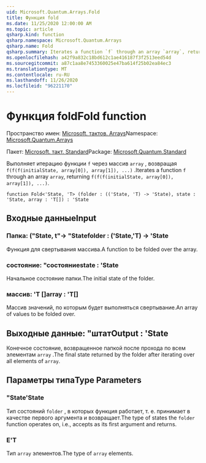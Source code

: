 ```yaml
---
uid: Microsoft.Quantum.Arrays.Fold
title: Функция fold
ms.date: 11/25/2020 12:00:00 AM
ms.topic: article
qsharp.kind: function
qsharp.namespace: Microsoft.Quantum.Arrays
qsharp.name: Fold
qsharp.summary: Iterates a function `f` through an array `array`, returning `f(f(f(initialState, array[0]), array[1]), ...)`.
ms.openlocfilehash: a42f9a832c18bd612c1ae416187f3f2513eed54d
ms.sourcegitcommit: a87c1aa8e7453360025e47ba614f25b02ea84ec3
ms.translationtype: MT
ms.contentlocale: ru-RU
ms.lasthandoff: 11/26/2020
ms.locfileid: "96221170"
---
```

# <a name="fold-function"></a><span data-ttu-id="8c7ab-102">Функция fold</span><span class="sxs-lookup"><span data-stu-id="8c7ab-102">Fold function</span></span>

<span data-ttu-id="8c7ab-103">Пространство имен: [Microsoft. тактов. Arrays](xref:Microsoft.Quantum.Arrays)</span><span class="sxs-lookup"><span data-stu-id="8c7ab-103">Namespace: [Microsoft.Quantum.Arrays](xref:Microsoft.Quantum.Arrays)</span></span>

<span data-ttu-id="8c7ab-104">Пакет: [Microsoft. такт. Standard](https://nuget.org/packages/Microsoft.Quantum.Standard)</span><span class="sxs-lookup"><span data-stu-id="8c7ab-104">Package: [Microsoft.Quantum.Standard](https://nuget.org/packages/Microsoft.Quantum.Standard)</span></span>


<span data-ttu-id="8c7ab-105">Выполняет итерацию функции `f` через массив `array` , возвращая `f(f(f(initialState, array[0]), array[1]), ...)` .</span><span class="sxs-lookup"><span data-stu-id="8c7ab-105">Iterates a function `f` through an array `array`, returning `f(f(f(initialState, array[0]), array[1]), ...)`.</span></span>

```qsharp
function Fold<'State, 'T> (folder : (('State, 'T) -> 'State), state : 'State, array : 'T[]) : 'State
```


## <a name="input"></a><span data-ttu-id="8c7ab-106">Входные данные</span><span class="sxs-lookup"><span data-stu-id="8c7ab-106">Input</span></span>

### <a name="folder--statet---state"></a><span data-ttu-id="8c7ab-107">Папка: ("State, t"-> "State</span><span class="sxs-lookup"><span data-stu-id="8c7ab-107">folder : ('State,'T) -> 'State</span></span>

<span data-ttu-id="8c7ab-108">Функция для свертывания массива.</span><span class="sxs-lookup"><span data-stu-id="8c7ab-108">A function to be folded over the array.</span></span>


### <a name="state--state"></a><span data-ttu-id="8c7ab-109">состояние: "состояние</span><span class="sxs-lookup"><span data-stu-id="8c7ab-109">state : 'State</span></span>

<span data-ttu-id="8c7ab-110">Начальное состояние папки.</span><span class="sxs-lookup"><span data-stu-id="8c7ab-110">The initial state of the folder.</span></span>


### <a name="array--t"></a><span data-ttu-id="8c7ab-111">массив: 'T []</span><span class="sxs-lookup"><span data-stu-id="8c7ab-111">array : 'T[]</span></span>

<span data-ttu-id="8c7ab-112">Массив значений, по которым будет выполняться свертывание.</span><span class="sxs-lookup"><span data-stu-id="8c7ab-112">An array of values to be folded over.</span></span>



## <a name="output--state"></a><span data-ttu-id="8c7ab-113">Выходные данные: "штат</span><span class="sxs-lookup"><span data-stu-id="8c7ab-113">Output : 'State</span></span>

<span data-ttu-id="8c7ab-114">Конечное состояние, возвращенное папкой после прохода по всем элементам `array` .</span><span class="sxs-lookup"><span data-stu-id="8c7ab-114">The final state returned by the folder after iterating over all elements of `array`.</span></span>

## <a name="type-parameters"></a><span data-ttu-id="8c7ab-115">Параметры типа</span><span class="sxs-lookup"><span data-stu-id="8c7ab-115">Type Parameters</span></span>

### <a name="state"></a><span data-ttu-id="8c7ab-116">"State</span><span class="sxs-lookup"><span data-stu-id="8c7ab-116">'State</span></span>

<span data-ttu-id="8c7ab-117">Тип состояний `folder` , в которых функция работает, т. е. принимает в качестве первого аргумента и возвращает.</span><span class="sxs-lookup"><span data-stu-id="8c7ab-117">The type of states the `folder` function operates on, i.e., accepts as its first argument and returns.</span></span>
### <a name="t"></a><span data-ttu-id="8c7ab-118">Е</span><span class="sxs-lookup"><span data-stu-id="8c7ab-118">'T</span></span>

<span data-ttu-id="8c7ab-119">Тип `array` элементов.</span><span class="sxs-lookup"><span data-stu-id="8c7ab-119">The type of `array` elements.</span></span>